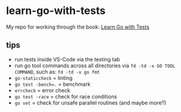 # learn-go-with-tests

My repo for working through the book: [Learn Go with Tests](https://quii.gitbook.io/learn-go-with-tests)

## tips

- run tests inside VS-Code via the testing tab
- run go tool commands across all directories via `fd -td -x GO TOOL COMMAND`, such as: `fd -td -x go fmt`
- `go-staticcheck` = linting
- `go test -bench=.` = benchmark
- `errcheck` = error check
- `go test -race` = check for race conditions
- `go vet` = check for unsafe parallel routines (and maybe more?)

